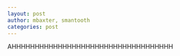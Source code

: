 ```yaml
---
layout: post
author: mbaxter, smantooth
categories: post
---
```


AHHHHHHHHHHHHHHHHHHHHHHHHHHHHHHHHHHH
